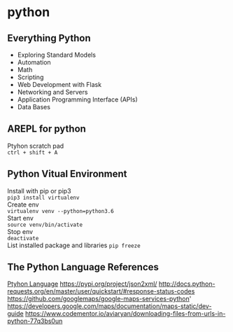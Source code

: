 # python

## Everything Python

- Exploring Standard Models
- Automation
- Math
- Scripting
- Web Development with Flask
- Networking and Servers
- Application Programming Interface (APIs)
- Data Bases

## AREPL for python

Ptyhon scratch pad  
`ctrl + shift + A`  

## Python Vitual Environment

Install with pip or pip3  
`pip3 install virtualenv`  
Create env  
`virtualenv venv --python=python3.6`  
Start env  
`source venv/bin/activate`  
Stop env  
`deactivate`  
List installed package and libraries
`pip freeze`

## The Python Language References

[Ptyhon Language](https://docs.python.org/3/reference/index.html) 
https://pypi.org/project/json2xml/
http://docs.python-requests.org/en/master/user/quickstart/#response-status-codes
https://github.com/googlemaps/google-maps-services-python'
https://developers.google.com/maps/documentation/maps-static/dev-guide
https://www.codementor.io/aviaryan/downloading-files-from-urls-in-python-77q3bs0un
